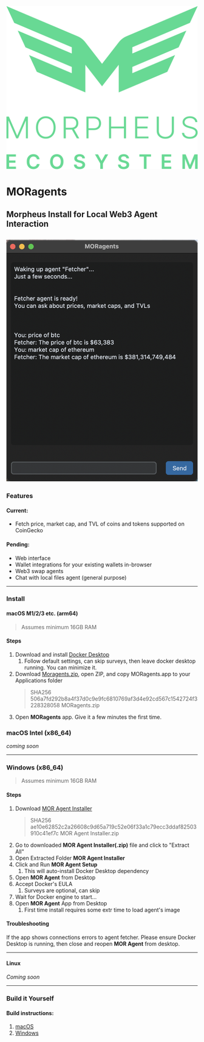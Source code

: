 ![morpheus ecosystem](images/morpheus-ecosystem@3x_green.png)
# MORagents

## Morpheus Install for Local Web3 Agent Interaction

![Fetcher UI](images/FetcherUI.png)
---

### Features
#### Current: 
- Fetch price, market cap, and TVL of coins and tokens supported on CoinGecko

#### Pending:
- Web interface
- Wallet integrations for your existing wallets in-browser
- Web3 swap agents
- Chat with local files agent (general purpose)

---

### Install
#### macOS M1/2/3 etc. (arm64)
>Assumes minimum 16GB RAM

#### Steps
1. Download and install [Docker Desktop](https://www.docker.com/products/docker-desktop/)
   1. Follow default settings, can skip surveys, then leave docker desktop running. You can minimize it.
2. Download [Moragents.zip](https://drive.proton.me/urls/E1KWFPKJ7R#kylZ5O34WMGZ), open ZIP, and copy MORagents.app to your Applications folder 
    > SHA256 506a7fd292b8a4f37d0c9e9fc6810769af3d4e92cd567c1542724f3228328058  MORagents.zip
3. Open **MORagents** app. Give it a few minutes the first time.

### macOS Intel (x86_64)
*coming soon*

---

### Windows (x86_64)
>Assumes minimum 16GB RAM

#### Steps
1. Download [MOR Agent Installer](https://drive.proton.me/urls/CN7HB67ZYM#OcQMLZO8oxC1)
    > SHA256 ae10e62852c2a26608c9d65a719c52e06f33a1c79ecc3ddaf82503910c41ef7c  MOR Agent Installer.zip
2. Go to downloaded **MOR Agent Installer(.zip)** file and click to "Extract All"
3. Open Extracted Folder **MOR Agent Installer**
4. Click and Run **MOR Agent Setup**
   1. This will auto-install Docker Desktop dependency
5. Open **MOR Agent** from Desktop
6. Accept Docker's EULA
   1. Surveys are optional, can skip
7. Wait for Docker engine to start...
8. Open **MOR Agent** App from Desktop
    1. First time install requires some extr time to load agent's image

#### Troubleshooting
If the app shows connections errors to agent fetcher. Please ensure Docker Desktop is running, then close and reopen **MOR Agent** from desktop.

---

#### Linux
*Coming soon*


---

### Build it Yourself

#### Build instructions:
1. [macOS](build_assets/macOS/README_MACOS_DEV_BUILD.md)
2. [Windows](build_assets/windows/README_WINDOWS_DEV_BUILD.md)


